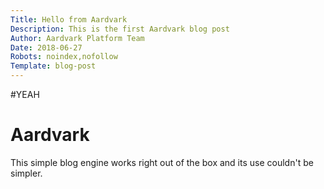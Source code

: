 ```yaml
---
Title: Hello from Aardvark
Description: This is the first Aardvark blog post
Author: Aardvark Platform Team
Date: 2018-06-27
Robots: noindex,nofollow
Template: blog-post
---
```

#YEAH

# Aardvark
This simple blog engine works right out of the box and its use couldn't be simpler.